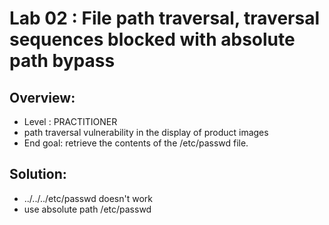# Lab 02 : File path traversal, traversal sequences blocked with absolute path bypass

## Overview:
- Level : PRACTITIONER
- path traversal vulnerability in the display of product images
- End goal: retrieve the contents of the /etc/passwd file.

## Solution:
- ../../../etc/passwd doesn't work
- use absolute path
    /etc/passwd
